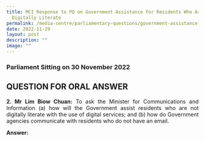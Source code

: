 ```yaml
---
title: MCI Response to PQ on Government Assistance for Residents Who Are Not
  Digitally Literate
permalink: /media-centre/parliamentary-questions/government-assistance-for-residents-who-are-not-digitally/
date: 2022-11-29
layout: post
description: ""
image: ""
---
```

<h3>Parliament Sitting on 30 November 2022</h3>
<h2>QUESTION FOR ORAL ANSWER</h2>
<p style="margin-bottom: 0cm; text-align: justify;"><strong><span>2. Mr Lim Biow Chuan:</span></strong><span> To ask the Minister for Communications and Information (a) how will the Government assist residents who are not digitally literate with the use of digital services; and (b) how do Government agencies communicate with residents who do not have an email.</span></p>
<p style="text-align: justify;"><strong>Answer:</strong></p>